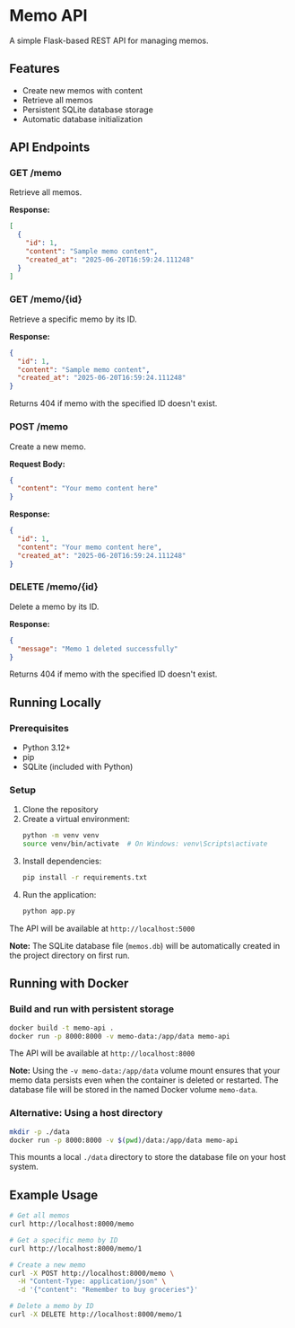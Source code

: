 # Memo API

A simple Flask-based REST API for managing memos.

## Features

- Create new memos with content
- Retrieve all memos
- Persistent SQLite database storage
- Automatic database initialization

## API Endpoints

### GET /memo
Retrieve all memos.

**Response:**
```json
[
  {
    "id": 1,
    "content": "Sample memo content",
    "created_at": "2025-06-20T16:59:24.111248"
  }
]
```

### GET /memo/{id}
Retrieve a specific memo by its ID.

**Response:**
```json
{
  "id": 1,
  "content": "Sample memo content",
  "created_at": "2025-06-20T16:59:24.111248"
}
```

Returns 404 if memo with the specified ID doesn't exist.

### POST /memo
Create a new memo.

**Request Body:**
```json
{
  "content": "Your memo content here"
}
```

**Response:**
```json
{
  "id": 1,
  "content": "Your memo content here",
  "created_at": "2025-06-20T16:59:24.111248"
}
```

### DELETE /memo/{id}
Delete a memo by its ID.

**Response:**
```json
{
  "message": "Memo 1 deleted successfully"
}
```

Returns 404 if memo with the specified ID doesn't exist.

## Running Locally

### Prerequisites
- Python 3.12+
- pip
- SQLite (included with Python)

### Setup
1. Clone the repository
2. Create a virtual environment:
   ```bash
   python -m venv venv
   source venv/bin/activate  # On Windows: venv\Scripts\activate
   ```
3. Install dependencies:
   ```bash
   pip install -r requirements.txt
   ```
4. Run the application:
   ```bash
   python app.py
   ```

The API will be available at `http://localhost:5000`

**Note:** The SQLite database file (`memos.db`) will be automatically created in the project directory on first run.

## Running with Docker

### Build and run with persistent storage
```bash
docker build -t memo-api .
docker run -p 8000:8000 -v memo-data:/app/data memo-api
```

The API will be available at `http://localhost:8000`

**Note:** Using the `-v memo-data:/app/data` volume mount ensures that your memo data persists even when the container is deleted or restarted. The database file will be stored in the named Docker volume `memo-data`.

### Alternative: Using a host directory
```bash
mkdir -p ./data
docker run -p 8000:8000 -v $(pwd)/data:/app/data memo-api
```

This mounts a local `./data` directory to store the database file on your host system.

## Example Usage

```bash
# Get all memos
curl http://localhost:8000/memo

# Get a specific memo by ID
curl http://localhost:8000/memo/1

# Create a new memo
curl -X POST http://localhost:8000/memo \
  -H "Content-Type: application/json" \
  -d '{"content": "Remember to buy groceries"}'

# Delete a memo by ID
curl -X DELETE http://localhost:8000/memo/1
```